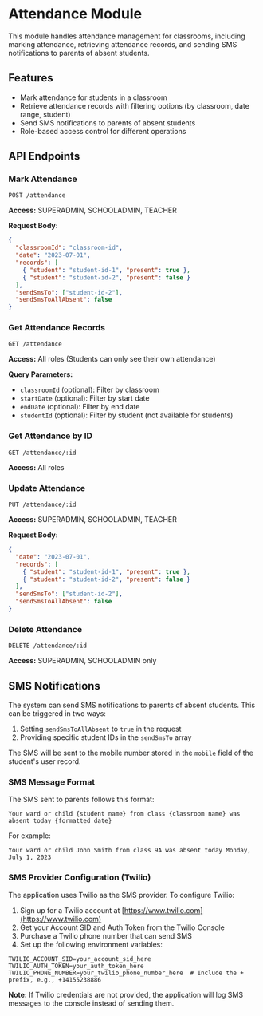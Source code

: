 # Attendance Module

This module handles attendance management for classrooms, including marking attendance, retrieving attendance records, and sending SMS notifications to parents of absent students.

## Features

- Mark attendance for students in a classroom
- Retrieve attendance records with filtering options (by classroom, date range, student)
- Send SMS notifications to parents of absent students
- Role-based access control for different operations

## API Endpoints

### Mark Attendance

```
POST /attendance
```

**Access:** SUPERADMIN, SCHOOLADMIN, TEACHER

**Request Body:**

```json
{
  "classroomId": "classroom-id",
  "date": "2023-07-01",
  "records": [
    { "student": "student-id-1", "present": true },
    { "student": "student-id-2", "present": false }
  ],
  "sendSmsTo": ["student-id-2"],
  "sendSmsToAllAbsent": false
}
```

### Get Attendance Records

```
GET /attendance
```

**Access:** All roles (Students can only see their own attendance)

**Query Parameters:**

- `classroomId` (optional): Filter by classroom
- `startDate` (optional): Filter by start date
- `endDate` (optional): Filter by end date
- `studentId` (optional): Filter by student (not available for students)

### Get Attendance by ID

```
GET /attendance/:id
```

**Access:** All roles

### Update Attendance

```
PUT /attendance/:id
```

**Access:** SUPERADMIN, SCHOOLADMIN, TEACHER

**Request Body:**

```json
{
  "date": "2023-07-01",
  "records": [
    { "student": "student-id-1", "present": true },
    { "student": "student-id-2", "present": false }
  ],
  "sendSmsTo": ["student-id-2"],
  "sendSmsToAllAbsent": false
}
```

### Delete Attendance

```
DELETE /attendance/:id
```

**Access:** SUPERADMIN, SCHOOLADMIN only

## SMS Notifications

The system can send SMS notifications to parents of absent students. This can be triggered in two ways:

1. Setting `sendSmsToAllAbsent` to `true` in the request
2. Providing specific student IDs in the `sendSmsTo` array

The SMS will be sent to the mobile number stored in the `mobile` field of the student's user record.

### SMS Message Format

The SMS sent to parents follows this format:

```
Your ward or child {student name} from class {classroom name} was absent today {formatted date}
```

For example:

```
Your ward or child John Smith from class 9A was absent today Monday, July 1, 2023
```

### SMS Provider Configuration (Twilio)

The application uses Twilio as the SMS provider. To configure Twilio:

1. Sign up for a Twilio account at [https://www.twilio.com](https://www.twilio.com)
2. Get your Account SID and Auth Token from the Twilio Console
3. Purchase a Twilio phone number that can send SMS
4. Set up the following environment variables:

```
TWILIO_ACCOUNT_SID=your_account_sid_here
TWILIO_AUTH_TOKEN=your_auth_token_here
TWILIO_PHONE_NUMBER=your_twilio_phone_number_here  # Include the + prefix, e.g., +14155238886
```

**Note:** If Twilio credentials are not provided, the application will log SMS messages to the console instead of sending them.
